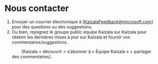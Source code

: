 # <a name="contact-us"></a>Nous contacter
1.  Envoyer un courrier électronique à [KaizalaFeedback@microsoft.com] pour des questions ou des suggestions.   
2.  Ou bien, rejoignez le groupe public équipe Kaizala sur Kaizala pour obtenir les dernières mises à jour sur Kaizala et fournir vos commentaires/suggestions.<p>&nbsp;&nbsp;&nbsp;&nbsp;&nbsp;&nbsp;&nbsp;&nbsp;[Kaizala > découvrir > s’abonner à « Équipe Kaizala » > partager des commentaires].
